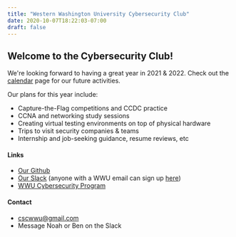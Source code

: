 ```yaml
---
title: "Western Washington University Cybersecurity Club"
date: 2020-10-07T18:22:03-07:00
draft: false
---
```


## Welcome to the Cybersecurity Club!

We're looking forward to having a great year in 2021 & 2022.
Check out the [calendar](../calendar) page for our future activities.

Our plans for this year include:  
* Capture-the-Flag competitions and CCDC practice  
* CCNA and networking study sessions  
* Creating virtual testing environments on top of physical hardware  
* Trips to visit security companies & teams  
* Internship and job-seeking guidance, resume reviews, etc  

#### Links

* [Our Github](https://github.com/wwucyber)  
* [Our Slack](https://wwucyber.slack.com) (anyone with a WWU email can sign up [here](https://wwucyber.slack.com/signup))  
* [WWU Cybersecurity Program](https://cse.wwu.edu/computer-science/computer-information-systems-security-ciss)  

#### Contact

* [cscwwu@gmail.com](mailto:cscwwu@gmail.com)
* Message Noah or Ben on the Slack


